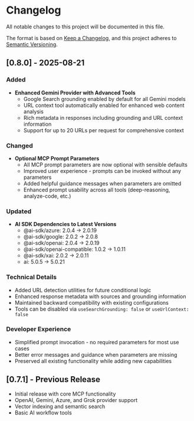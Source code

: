 # Changelog

All notable changes to this project will be documented in this file.

The format is based on [Keep a Changelog](https://keepachangelog.com/en/1.0.0/),
and this project adheres to [Semantic Versioning](https://semver.org/spec/v2.0.0.html).

## [0.8.0] - 2025-08-21

### Added
- **Enhanced Gemini Provider with Advanced Tools**
  - Google Search grounding enabled by default for all Gemini models
  - URL context tool automatically enabled for enhanced web content analysis
  - Rich metadata in responses including grounding and URL context information
  - Support for up to 20 URLs per request for comprehensive context

### Changed
- **Optional MCP Prompt Parameters**
  - All MCP prompt parameters are now optional with sensible defaults
  - Improved user experience - prompts can be invoked without any parameters
  - Added helpful guidance messages when parameters are omitted
  - Enhanced prompt usability across all tools (deep-reasoning, analyze-code, etc.)

### Updated
- **AI SDK Dependencies to Latest Versions**
  - @ai-sdk/azure: 2.0.4 → 2.0.19
  - @ai-sdk/google: 2.0.2 → 2.0.8
  - @ai-sdk/openai: 2.0.4 → 2.0.19
  - @ai-sdk/openai-compatible: 1.0.2 → 1.0.11
  - @ai-sdk/xai: 2.0.2 → 2.0.11
  - ai: 5.0.5 → 5.0.21

### Technical Details
- Added URL detection utilities for future conditional logic
- Enhanced response metadata with sources and grounding information
- Maintained backward compatibility with existing configurations
- Tools can be disabled via `useSearchGrounding: false` or `useUrlContext: false`

### Developer Experience
- Simplified prompt invocation - no required parameters for most use cases
- Better error messages and guidance when parameters are missing
- Preserved all existing functionality while adding new capabilities

## [0.7.1] - Previous Release
- Initial release with core MCP functionality
- OpenAI, Gemini, Azure, and Grok provider support
- Vector indexing and semantic search
- Basic AI workflow tools